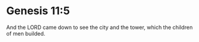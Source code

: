 # Genesis 11:5

And the LORD came down to see the city and the tower, which the children of men builded.